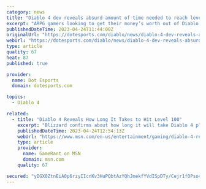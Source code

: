 ```yaml
---
category: news
title: "Diablo 4 dev reveals absurd amount of time needed to reach level 100"
excerpt: "ARPG gamers looking to get their money’s worth out of Diablo 4 are in for a treat, according to Blizzard. This weekend, a Blizzard developer revealed the estimated time that it will take players to ..."
publishedDateTime: 2023-04-24T11:44:00Z
originalUrl: "https://dotesports.com/diablo/news/diablo-4-dev-reveals-absurd-amount-of-time-needed-to-reach-level-100"
webUrl: "https://dotesports.com/diablo/news/diablo-4-dev-reveals-absurd-amount-of-time-needed-to-reach-level-100"
type: article
quality: 67
heat: 87
published: true

provider:
  name: Dot Esports
  domain: dotesports.com

topics:
  - Diablo 4

related:
  - title: "Diablo 4 Reveals How Long It Takes to Hit Level 100"
    excerpt: "Blizzard confirms about how long it will take Diablo 4 players to hit the game's max level cap when it launches later this year."
    publishedDateTime: 2023-04-24T12:54:13Z
    webUrl: "https://www.msn.com/en-us/entertainment/gaming/diablo-4-reveals-how-long-it-takes-to-hit-level-100/ar-AA1ahAdL"
    type: article
    provider:
      name: GameRant on MSN
      domain: msn.com
    quality: 67

secured: "yIGX0ZtnEiA0p6rzyIIcnKv3HuPQbtAzYQhJmekfYVdISpDTy/Cejr1fOPso4LXgPTXsp9VexkSro71Nnc9iHtRwFVPBzlZNyF11ftaXQsMmPay7pV1iM0KKDKqsSOMR3TF7FWHQ2ytsqnzAbKOa+pWaHii7n45Og77xcj6Jd2pJUqZpsF7dAPPgDyqgmkMleGQhS5E5sscMRj5iUY6sQTYldvOpf1c6HmvBT+nitfofgT7w8QnDrUSqSzXSXA/CvYjh2xZHt1tWWsoLU8DnCVX5HRyEDOgp3KZEkxVZ9vWT6Dp+4QaTf/yO73iRHV5zqrjW7eRoVRW9wGh1+Yxn1PLyUAu3SklbmD3A3CK6nQM=;F4M0VopMXssM0RduPfJqaw=="
---
```


